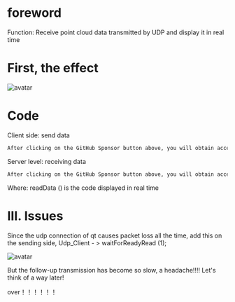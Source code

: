 #  foreword 

 Function: Receive point cloud data transmitted by UDP and display it in real time 

#  First, the effect 

 ![avatar]( 3ed97a85c3cc47539c8c5c7a182352b0.gif) 

#  Code 

 Client side: send data 

  ```python  
After clicking on the GitHub Sponsor button above, you will obtain access permissions to my private code repository ( https://github.com/slowlon/my_code_bar ) to view this blog code. By searching the code number of this blog, you can find the code you need, code number is: 202402030957375073
  ```  
 Server level: receiving data 

  ```python  
After clicking on the GitHub Sponsor button above, you will obtain access permissions to my private code repository ( https://github.com/slowlon/my_code_bar ) to view this blog code. By searching the code number of this blog, you can find the code you need, code number is: 202402030957375073
  ```  
 Where: readData () is the code displayed in real time 

#  III. Issues 

 Since the udp connection of qt causes packet loss all the time, add this on the sending side, Udp_Client - > waitForReadyRead (1); 

 ![avatar]( a8ef9bb57ffc4d3f8cd32511ceb0d71c.jpeg) 

 But the follow-up transmission has become so slow, a headache!!!! Let's think of a way later!  

 over！！！！！！ 

